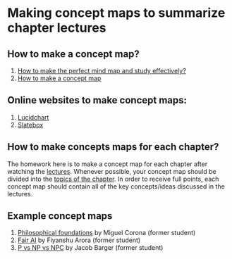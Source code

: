 # Making concept maps to summarize chapter lectures 

## How to make a concept map?
1. [How to make the perfect mind map and study effectively?](https://youtu.be/-Y1HJMuqAPY)
1. [How to make a concept map](https://youtu.be/8XGQGhli0I0)

## Online websites to make concept maps:
1. [Lucidchart](https://www.lucidchart.com/)
1. [Slatebox](https://slatebox.com/)

## How to make concepts maps for each chapter?
The homework here is to make a concept map for each chapter after watching the [lectures](./LECTURES.md). Whenever possible, your concept map should be divided into the [topics of the chapter](./LECTURES.md). In order to receive full points, each concept map should contain all of the key concepts/ideas discussed in the lectures.

## Example concept maps
1. [Philosophical foundations](https://github.com/badriadhikari/Deep-Learning/blob/master/syllabus/concept_map_philosophical_foundations_by_miguel_corona.pdf)  by Miguel Corona (former student)
1. [Fair AI](https://github.com/badriadhikari/Deep-Learning/blob/master/syllabus/concept_map_fair_ai_fiyanshu_arora.jpeg) by Fiyanshu Arora (former student)
1. [P vs NP vs NPC](https://github.com/badriadhikari/Deep-Learning/blob/master/syllabus/p_vs_np_vs_npc_concept_map_jacob.pdf) by Jacob Barger (former student)
